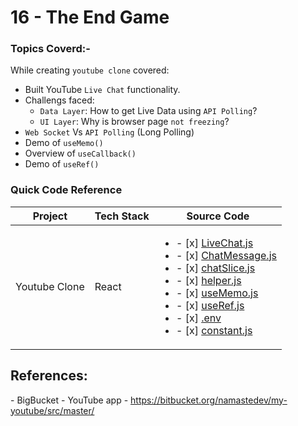 # 16 - The End Game

### Topics Coverd:-

While creating `youtube clone` covered:

- Built YouTube `Live Chat` functionality.
- Challengs faced:
	-  `Data Layer`: How to get Live Data using `API Polling`?
	-  `UI Layer`: Why is browser page `not freezing`?
- `Web Socket` Vs `API Polling` (Long Polling)
- Demo of `useMemo()`
- Overview of `useCallback()`
- Demo of `useRef()`

### Quick Code Reference

| Project | Tech Stack | Source Code |
| --- | --- | --- |
| Youtube Clone | React | <ul><li>- [x] [LiveChat.js](./src/components/LiveChat.js)</li><li>- [x] [ChatMessage.js](./src/components/ChatMessage.js)</li><li>- [x] [chatSlice.js](./src/utils/chatSlice.js)</li><li>- [x] [helper.js](./src/utils/helper.js)</li><li>- [x] [useMemo.js](./src/components/DemoUseMemo.js)</li><li>- [x] [useRef.js](./src/components/DemoUseRef.js)</li><li>- [x] [.env](./.env)</li><li>- [x] [constant.js](./src/utils/constant.js)</li></ul> |


## References:

<p>- BigBucket - YouTube app - <a href="https://bitbucket.org/namastedev/my-youtube/src/master/" rel="noreferrer noopener" role="button" tabindex="0" target="_blank" title="https://bitbucket.org/namastedev/my-youtube/src/master/">https://bitbucket.org/namastedev/my-youtube/src/master/</a></p>
